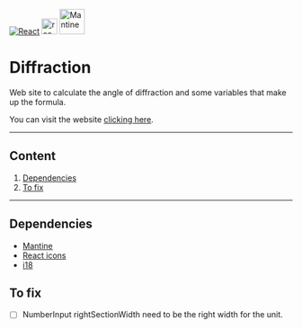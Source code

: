 [![React](https://img.shields.io/badge/17.0.2-60DAFB?style=for-the-badge&logo=react&label=React&labelColor=1F232A)](https://reactjs.org/)
[<img height="28" title="react-icons" src="https://user-images.githubusercontent.com/54295964/150493307-51c520f8-88ef-4282-9de0-6e8ebbf014c6.png" />](https://react-icons.github.io/react-icons)
[<img alt="Mantine" height="45" src="https://user-images.githubusercontent.com/54295964/149887770-4a30e3fa-2bd2-46a3-adb3-e5a9546c96f2.png" >](https://mantine.dev/)


# Diffraction

Web site to calculate the angle of diffraction and some variables that make up the formula.

You can visit the website [clicking here](https://kykal.github.io/Diffraction/).
- - -
## Content
1. [Dependencies](#dependencies)
2. [To fix](#to-fix)
- - -

## Dependencies
- [Mantine](https://mantine.dev/)
- [React icons](https://react-icons.github.io/react-icons/)
- [i18](https://react.i18next.com/)

## To fix
- [ ] NumberInput rightSectionWidth need to be the right width for the unit.
